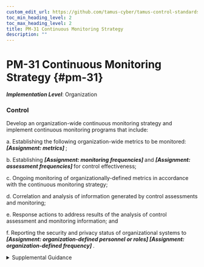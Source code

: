 ```yaml
---
custom_edit_url: https://github.com/tamus-cyber/tamus-control-standards/tree/main/content/tamus.edu/TAMUS_profile.xml
toc_min_heading_level: 2
toc_max_heading_level: 2
title: PM-31 Continuous Monitoring Strategy
description: ""
---
```


# PM-31 Continuous Monitoring Strategy {#pm-31}

_**Implementation Level**_: Organization

### Control

Develop an organization-wide continuous monitoring strategy and implement continuous monitoring programs that include:

a. Establishing the following organization-wide metrics to be monitored: <strong> <em>[Assignment: metrics]</em> </strong>;

b. Establishing <strong> <em>[Assignment: monitoring frequencies]</em> </strong> and <strong> <em>[Assignment: assessment frequencies]</em> </strong> for control effectiveness;

c. Ongoing monitoring of organizationally-defined metrics in accordance with the continuous monitoring strategy;

d. Correlation and analysis of information generated by control assessments and monitoring;

e. Response actions to address results of the analysis of control assessment and monitoring information; and

f. Reporting the security and privacy status of organizational systems to <strong> <em>[Assignment: organization-defined personnel or roles]</em> </strong> <strong> <em>[Assignment: organization-defined frequency]</em> </strong>.

<details>
  <summary>Supplemental Guidance</summary>

Continuous monitoring at the organization level facilitates ongoing awareness of the security and privacy posture across the organization to support organizational risk management decisions. The terms <q xmlns="http://csrc.nist.gov/ns/oscal/1.0">continuous</q> and <q xmlns="http://csrc.nist.gov/ns/oscal/1.0">ongoing</q> imply that organizations assess and monitor their controls and risks at a frequency sufficient to support risk-based decisions. Different types of controls may require different monitoring frequencies. The results of continuous monitoring guide and inform risk response actions by organizations. Continuous monitoring programs allow organizations to maintain the authorizations of systems and common controls in highly dynamic environments of operation with changing mission and business needs, threats, vulnerabilities, and technologies. Having access to security- and privacy-related information on a continuing basis through reports and dashboards gives organizational officials the capability to make effective, timely, and informed risk management decisions, including ongoing authorization decisions. To further facilitate security and privacy risk management, organizations consider aligning organization-defined monitoring metrics with organizational risk tolerance as defined in the risk management strategy. Monitoring requirements, including the need for monitoring, may be referenced in other controls and control enhancements such as, <a xmlns="http://csrc.nist.gov/ns/oscal/1.0" href="#ac-2_smt.g">AC-2g</a>, <a xmlns="http://csrc.nist.gov/ns/oscal/1.0" href="#ac-2.7">AC-2(7)</a>, <a xmlns="http://csrc.nist.gov/ns/oscal/1.0" href="#ac-2.12_smt.a">AC-2(12)(a)</a>, <a xmlns="http://csrc.nist.gov/ns/oscal/1.0" href="#ac-2.7_smt.b">AC-2(7)(b)</a>, <a xmlns="http://csrc.nist.gov/ns/oscal/1.0" href="#ac-2.7_smt.c">AC-2(7)(c)</a>, <a xmlns="http://csrc.nist.gov/ns/oscal/1.0" href="#ac-17.1">AC-17(1)</a>, <a xmlns="http://csrc.nist.gov/ns/oscal/1.0" href="#at-4_smt.a">AT-4a</a>, <a xmlns="http://csrc.nist.gov/ns/oscal/1.0" href="#au-13">AU-13</a>, <a xmlns="http://csrc.nist.gov/ns/oscal/1.0" href="#au-13.1">AU-13(1)</a>, <a xmlns="http://csrc.nist.gov/ns/oscal/1.0" href="#au-13.2">AU-13(2)</a>, <a xmlns="http://csrc.nist.gov/ns/oscal/1.0" href="#ca-7">CA-7</a>, <a xmlns="http://csrc.nist.gov/ns/oscal/1.0" href="#cm-3_smt.f">CM-3f</a>, <a xmlns="http://csrc.nist.gov/ns/oscal/1.0" href="#cm-6_smt.d">CM-6d</a>, <a xmlns="http://csrc.nist.gov/ns/oscal/1.0" href="#cm-11_smt.c">CM-11c</a>, <a xmlns="http://csrc.nist.gov/ns/oscal/1.0" href="#ir-5">IR-5</a>, <a xmlns="http://csrc.nist.gov/ns/oscal/1.0" href="#ma-2_smt.b">MA-2b</a>, <a xmlns="http://csrc.nist.gov/ns/oscal/1.0" href="#ma-3_smt.a">MA-3a</a>, <a xmlns="http://csrc.nist.gov/ns/oscal/1.0" href="#ma-4_smt.a">MA-4a</a>, <a xmlns="http://csrc.nist.gov/ns/oscal/1.0" href="#pe-3_smt.d">PE-3d</a>, <a xmlns="http://csrc.nist.gov/ns/oscal/1.0" href="#pe-6">PE-6</a>, <a xmlns="http://csrc.nist.gov/ns/oscal/1.0" href="#pe-14_smt.b">PE-14b</a>, <a xmlns="http://csrc.nist.gov/ns/oscal/1.0" href="#pe-16">PE-16</a>, <a xmlns="http://csrc.nist.gov/ns/oscal/1.0" href="#pe-20">PE-20</a>, <a xmlns="http://csrc.nist.gov/ns/oscal/1.0" href="#pm-6">PM-6</a>, <a xmlns="http://csrc.nist.gov/ns/oscal/1.0" href="#pm-23">PM-23</a>, <a xmlns="http://csrc.nist.gov/ns/oscal/1.0" href="#ps-7_smt.e">PS-7e</a>, <a xmlns="http://csrc.nist.gov/ns/oscal/1.0" href="#sa-9_smt.c">SA-9c</a>, <a xmlns="http://csrc.nist.gov/ns/oscal/1.0" href="#sc-5.3_smt.b">SC-5(3)(b)</a>, <a xmlns="http://csrc.nist.gov/ns/oscal/1.0" href="#sc-7_smt.a">SC-7a</a>, <a xmlns="http://csrc.nist.gov/ns/oscal/1.0" href="#sc-7.24_smt.b">SC-7(24)(b)</a>, <a xmlns="http://csrc.nist.gov/ns/oscal/1.0" href="#sc-18_smt.b">SC-18b</a>, <a xmlns="http://csrc.nist.gov/ns/oscal/1.0" href="#sc-43_smt.b">SC-43b</a>, <a xmlns="http://csrc.nist.gov/ns/oscal/1.0" href="#si-4">SI-4</a>.

</details>

